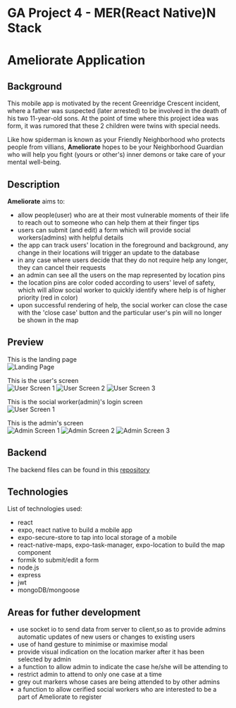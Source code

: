 # GA Project 4 - MER(React Native)N Stack

# Ameliorate Application

## Background

This mobile app is motivated by the recent Greenridge Crescent incident, where a father was suspected (later arrested) to be involved in the death of his two 11-year-old sons. At the point of time where this project idea was form, it was rumored that these 2 children were twins with special needs.

Like how spiderman is known as your Friendly Neighborhood who protects people from villians, **Ameliorate** hopes to be your Neighborhood Guardian who will help you fight (yours or other's) inner demons or take care of your mental well-being.

## Description

**Ameliorate** aims to:

- allow people(user) who are at their most vulnerable moments of their life to reach out to someone who can help them at their finger tips
- users can submit (and edit) a form which will provide social workers(admins) with helpful details
- the app can track users' location in the foreground and background, any change in their locations will trigger an update to the database
- in any case where users decide that they do not require help any longer, they can cancel their requests
- an admin can see all the users on the map represented by location pins
- the location pins are color coded according to users' level of safety, which will allow social worker to quickly identify where help is of higher priority (red in color)
- upon successful rendering of help, the social worker can close the case with the 'close case' button and the particular user's pin will no longer be shown in the map

## Preview
This is the landing page<br />
![Landing Page](./app/assets/screenshots/landing-screen.png)

This is the user's screen<br />
![User Screen 1](./app/assets/screenshots/user-screen1.png)
![User Screen 2](./app/assets/screenshots/user-screen2.png)
![User Screen 3](./app/assets/screenshots/user-screen3.png)

This is the social worker(admin)'s login screen<br />
![User Screen 1](./app/assets/screenshots/admin-login.png)

This is the admin's screen<br />
![Admin Screen 1](./app/assets/screenshots/admin-screen1.png)
![Admin Screen 2](./app/assets/screenshots/admin-screen2.png)
![Admin Screen 3](./app/assets/screenshots/admin-screen3.png)

## Backend
The backend files can be found in this [repository](https://github.com/yihuitham/GA-Project4-BackEnd)

## Technologies
List of technologies used:
- react
- expo, react native to build a mobile app
- expo-secure-store to tap into local storage of a mobile
- react-native-maps, expo-task-manager, expo-location to build the map component
- formik to submit/edit a form
- node.js
- express
- jwt
- mongoDB/mongoose

## Areas for futher development
- use socket io to send data from server to client,so as to provide admins automatic updates of new users or changes to existing users
- use of hand gesture to minimise or maximise modal
- provide visual indication on the location marker after it has been selected by admin
- a function to allow admin to indicate the case he/she will be attending to
- restrict admin to attend to only one case at a time
- grey out markers whose cases are being attended to by other admins
- a function to allow cerified social workers who are interested to be a part of Ameliorate to register
